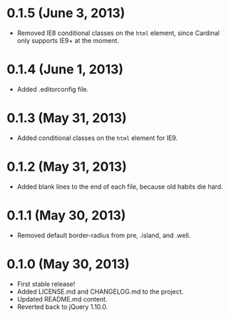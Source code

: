 # 0.1.5 (June 3, 2013)

* Removed IE8 conditional classes on the `html` element, since Cardinal only supports IE9+ at the moment.

# 0.1.4 (June 1, 2013)

* Added .editorconfig file.

# 0.1.3 (May 31, 2013)

* Added conditional classes on the `html` element for IE9.

# 0.1.2 (May 31, 2013)

* Added blank lines to the end of each file, because old habits die hard.

# 0.1.1 (May 30, 2013)

* Removed default border-radius from pre, .island, and .well.

# 0.1.0 (May 30, 2013)

* First stable release!
* Added LICENSE.md and CHANGELOG.md to the project.
* Updated README.md content.
* Reverted back to jQuery 1.10.0.

